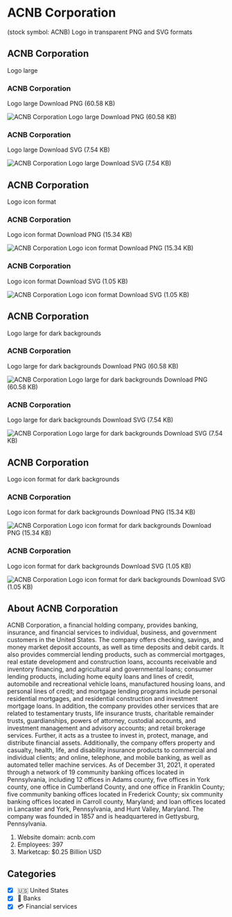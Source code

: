 # ACNB Corporation
 (stock symbol: ACNB) Logo in transparent PNG and SVG formats

## ACNB Corporation
 Logo large

### ACNB Corporation
 Logo large Download PNG (60.58 KB)

![ACNB Corporation
 Logo large Download PNG (60.58 KB)](/img/orig/ACNB_BIG-44f3fb1a.png)

### ACNB Corporation
 Logo large Download SVG (7.54 KB)

![ACNB Corporation
 Logo large Download SVG (7.54 KB)](/img/orig/ACNB_BIG-fd7fc474.svg)

## ACNB Corporation
 Logo icon format

### ACNB Corporation
 Logo icon format Download PNG (15.34 KB)

![ACNB Corporation
 Logo icon format Download PNG (15.34 KB)](/img/orig/ACNB-2f83f78f.png)

### ACNB Corporation
 Logo icon format Download SVG (1.05 KB)

![ACNB Corporation
 Logo icon format Download SVG (1.05 KB)](/img/orig/ACNB-9d13b08d.svg)

## ACNB Corporation
 Logo large for dark backgrounds

### ACNB Corporation
 Logo large for dark backgrounds Download PNG (60.58 KB)

![ACNB Corporation
 Logo large for dark backgrounds Download PNG (60.58 KB)](/img/orig/ACNB_BIG.D-80c9a931.png)

### ACNB Corporation
 Logo large for dark backgrounds Download SVG (7.54 KB)

![ACNB Corporation
 Logo large for dark backgrounds Download SVG (7.54 KB)](/img/orig/ACNB_BIG.D-5d96d02c.svg)

## ACNB Corporation
 Logo icon format for dark backgrounds

### ACNB Corporation
 Logo icon format for dark backgrounds Download PNG (15.34 KB)

![ACNB Corporation
 Logo icon format for dark backgrounds Download PNG (15.34 KB)](/img/orig/ACNB.D-ecea65cb.png)

### ACNB Corporation
 Logo icon format for dark backgrounds Download SVG (1.05 KB)

![ACNB Corporation
 Logo icon format for dark backgrounds Download SVG (1.05 KB)](/img/orig/ACNB.D-3a7da875.svg)

## About ACNB Corporation


ACNB Corporation, a financial holding company, provides banking, insurance, and financial services to individual, business, and government customers in the United States. The company offers checking, savings, and money market deposit accounts, as well as time deposits and debit cards. It also provides commercial lending products, such as commercial mortgages, real estate development and construction loans, accounts receivable and inventory financing, and agricultural and governmental loans; consumer lending products, including home equity loans and lines of credit, automobile and recreational vehicle loans, manufactured housing loans, and personal lines of credit; and mortgage lending programs include personal residential mortgages, and residential construction and investment mortgage loans. In addition, the company provides other services that are related to testamentary trusts, life insurance trusts, charitable remainder trusts, guardianships, powers of attorney, custodial accounts, and investment management and advisory accounts; and retail brokerage services. Further, it acts as a trustee to invest in, protect, manage, and distribute financial assets. Additionally, the company offers property and casualty, health, life, and disability insurance products to commercial and individual clients; and online, telephone, and mobile banking, as well as automated teller machine services. As of December 31, 2021, it operated through a network of 19 community banking offices located in Pennsylvania, including 12 offices in Adams county, five offices in York county, one office in Cumberland County, and one office in Franklin County; five community banking offices located in Frederick County; six community banking offices located in Carroll county, Maryland; and loan offices located in Lancaster and York, Pennsylvania, and Hunt Valley, Maryland. The company was founded in 1857 and is headquartered in Gettysburg, Pennsylvania.

1. Website domain: acnb.com
2. Employees: 397
3. Marketcap: $0.25 Billion USD


## Categories
- [x] 🇺🇸 United States
- [x] 🏦 Banks
- [x] 💳 Financial services
